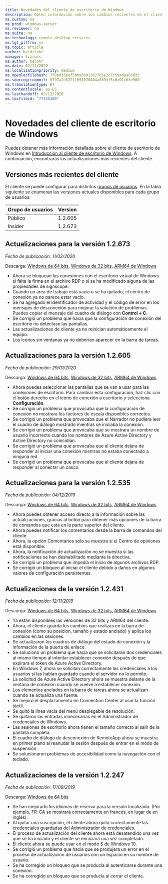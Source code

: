 ```yaml
---
title: Novedades del cliente de escritorio de Windows
description: Obtén información sobre los cambios recientes en el cliente de Escritorio remoto para el escritorio de Windows
ms.custom: na
ms.prod: windows-server
ms.reviewer: na
ms.suite: na
ms.technology: remote-desktop-services
ms.tgt_pltfrm: na
ms.topic: article
author: heidilohr
manager: lizross
ms.author: helohr
ms.date: 02/11/2020
ms.localizationpriority: medium
ms.openlocfilehash: 3f8b035eef5bb956012627b5e2c7c59adaa8cd32
ms.sourcegitcommit: 5797a2e67211651070404a5893f5c0a91c63e960
ms.translationtype: HT
ms.contentlocale: es-ES
ms.lasthandoff: 02/12/2020
ms.locfileid: "77155389"
---
```

# <a name="whats-new-in-the-windows-desktop-client"></a>Novedades del cliente de escritorio de Windows

Puedes obtener más información detallada sobre el cliente de escritorio de Windows en [Introducción al cliente de escritorio de Windows](windowsdesktop.md). A continuación, encontrarás las actualizaciones más recientes del cliente.

## <a name="latest-client-versions"></a>Versiones más recientes del cliente

El cliente se puede configurar para distintos [grupos de usuarios](windowsdesktop-admin.md#configure-user-groups). En la tabla siguiente se enumeran las versiones actuales disponibles para cada grupo de usuarios:

|Grupo de usuarios |Version  |
|-----------|---------|
|Público     |1.2.605  |
|Insider    |1.2.673  |

## <a name="updates-for-version-12673"></a>Actualizaciones para la versión 1.2.673

*Fecha de publicación: 11/02/2020*

Descarga: [Windows de 64 bits](https://query.prod.cms.rt.microsoft.com/cms/api/am/binary/RE4pPJm), [Windows de 32 bits](https://query.prod.cms.rt.microsoft.com/cms/api/am/binary/RE4pFbw), [ARM64 de Windows](https://query.prod.cms.rt.microsoft.com/cms/api/am/binary/RE4pN07)

- Ahora se bloquean las conexiones con el escritorio virtual de Windows si falta la firma en el archivo RDP o si se ha modificado alguna de las propiedades de signscope.
- Cuando un área de trabajo está vacía o se ha quitado, el centro de conexión ya no parece estar vacío.
- Se ha agregado el identificador de actividad y el código de error en los mensajes de desconexión para mejorar la solución de problemas. Puedes copiar el mensaje del cuadro de diálogo con **Control + C**.
- Se corrigió un problema que hacía que la configuración de conexión del escritorio no detectase las pantallas.
- Las actualizaciones de cliente ya no reinician automáticamente el equipo.
- Los iconos sin ventanas ya no deberían aparecer en la barra de tareas.

## <a name="updates-for-version-12605"></a>Actualizaciones para la versión 1.2.605

*Fecha de publicación: 29/01/2020*

Descarga: [Windows de 64 bits](https://query.prod.cms.rt.microsoft.com/cms/api/am/binary/RE4oHrD), [Windows de 32 bits](https://query.prod.cms.rt.microsoft.com/cms/api/am/binary/RE4oJZs), [ARM64 de Windows](https://query.prod.cms.rt.microsoft.com/cms/api/am/binary/RE4oXhD)

- Ahora puedes seleccionar las pantallas que se van a usar para las conexiones de escritorio. Para cambiar esta configuración, haz clic con el botón derecho en el icono de conexión a escritorio y selecciona **Configuración**.
- Se corrigió un problema que provocaba que la configuración de conexión no mostrara los factores de escala disponibles correctos.
- Se corrigió un problema que provocaba que el Narrador no pudiera leer el cuadro de diálogo mostrado mientras se iniciaba la conexión.
- Se corrigió un problema que provocaba que se mostrara un nombre de usuario incorrecto cuando los nombres de Azure Active Directory y Active Directory no coincidían.
- Se corrigió un problema que provocaba que el cliente dejara de responder al iniciar una conexión mientras no estaba conectado a ninguna red.
- Se corrigió un problema que provocaba que el cliente dejara de responder al conectar un casco.

## <a name="updates-for-version-12535"></a>Actualizaciones para la versión 1.2.535

*Fecha de publicación: 04/12/2019*

Descarga: [Windows de 64 bits](https://query.prod.cms.rt.microsoft.com/cms/api/am/binary/RE4k7jH), [Windows de 32 bits](https://query.prod.cms.rt.microsoft.com/cms/api/am/binary/RE4k7jL), [ARM64 de Windows](https://query.prod.cms.rt.microsoft.com/cms/api/am/binary/RE4k27O)

- Ahora puedes obtener acceso directo a la información sobre las actualizaciones, gracias al botón para obtener más opciones de la barra de comandos que está en la parte superior del cliente.
- Ahora puedes notificar los comentarios desde la barra de comandos del cliente.
- Ahora, la opción Comentarios solo se muestra si el Centro de opiniones está disponible.
- Ahora, la notificación de actualización no se muestra si las notificaciones se han deshabilitado mediante la directiva.
- Se corrigió un problema que impedía el inicio de algunos archivos RDP.
- Se corrigió un bloqueo al iniciar el cliente debido a daños en algunos valores de configuración persistentes.

## <a name="updates-for-version-12431"></a>Actualizaciones de la versión 1.2.431

*Fecha de publicación: 12/11/2019*

Descarga: [Windows de 64 bits](https://query.prod.cms.rt.microsoft.com/cms/api/am/binary/RE48kow), [Windows de 32 bits](https://query.prod.cms.rt.microsoft.com/cms/api/am/binary/RE48koA), [ARM64 de Windows](https://query.prod.cms.rt.microsoft.com/cms/api/am/binary/RE48zYj)

- Ya están disponibles las versiones de 32 bits y ARM64 del cliente.
- Ahora, el cliente guarda los cambios que realizas en la barra de conexión (como su posición, tamaño y estado anclado) y aplica los cambios en las sesiones.
- Se actualizaron los cuadros de diálogo del estado de conexión y la información de la puerta de enlace.
- Se solucionó un problema que hacía que se solicitaran dos credenciales al mismo tiempo al intentar establecer conexión después de que expirara el token de Azure Active Directory.
- En Windows 7, ahora se solicitan correctamente las credenciales a los usuarios si las habían guardado cuando el servidor no lo permite.
- La solicitud de Azure Active Directory ahora se muestra delante de la ventana de conexión cuando se vuelve a establecer conexión.
- Los elementos anclados en la barra de tareas ahora se actualizan cuando se actualiza una fuente.
- Se mejoró el desplazamiento en Connection Center al usar la función táctil.
- Se quitó la línea vacía del menú desplegable de resolución.
- Se quitaron las entradas innecesarias en el Administrador de credenciales de Windows.
- Las sesiones de escritorio ahora tienen el tamaño correcto al salir de la pantalla completa.
- El cuadro de diálogo de desconexión de RemoteApp ahora se muestra en primer plano al reanudar la sesión después de entrar en el modo de suspensión.
- Se solucionaron problemas de accesibilidad como la navegación con el teclado.

## <a name="updates-for-version-12247"></a>Actualizaciones de la versión 1.2.247

*Fecha de publicación: 17/09/2019*

Descarga: [Windows de 64 bits](https://query.prod.cms.rt.microsoft.com/cms/api/am/binary/RE3LkSa)

- Se han mejorado los idiomas de reserva para la versión localizada. (Por ejemplo, FR-CA se mostrará correctamente en francés, en lugar de en inglés).
- Al quitar una suscripción, el cliente ahora quita correctamente las credenciales guardadas del Administrador de credenciales.
- El proceso de actualización del cliente ahora está desatendido una vez que se ha iniciado y el cliente se reiniciará una vez completado.
- El cliente ahora se puede usar en el modo S de Windows 10.
- Se corrigió un problema que hacía que se produjera un error en el proceso de actualización de usuarios con un espacio en su nombre de usuario.
- Se ha corregido un bloqueo que se producía al autenticarse durante una conexión.
- Se ha corregido un bloqueo que se producía al cerrar el cliente.
